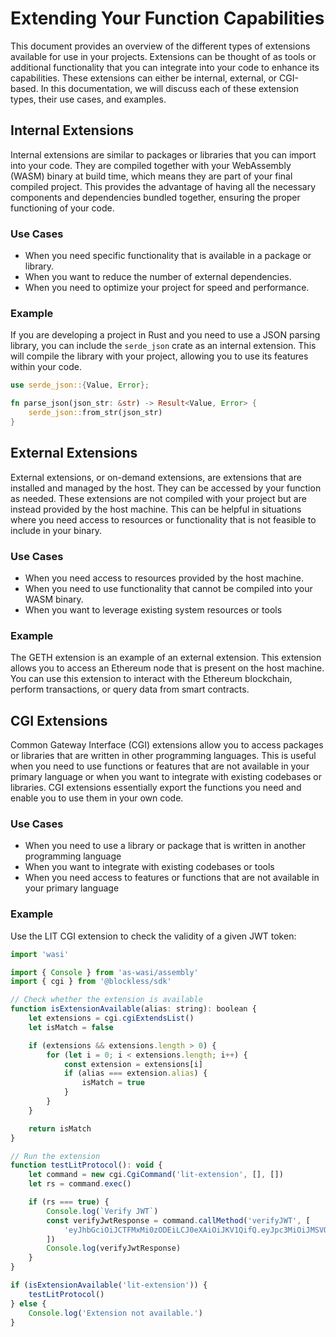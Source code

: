 # Extending Your Function Capabilities

This document provides an overview of the different types of extensions available for use in your projects. Extensions can be thought of as tools or additional functionality that you can integrate into your code to enhance its capabilities. These extensions can either be internal, external, or CGI-based. In this documentation, we will discuss each of these extension types, their use cases, and examples.

## Internal Extensions

Internal extensions are similar to packages or libraries that you can import into your code. They are compiled together with your WebAssembly (WASM) binary at build time, which means they are part of your final compiled project. This provides the advantage of having all the necessary components and dependencies bundled together, ensuring the proper functioning of your code.

### Use Cases

- When you need specific functionality that is available in a package or library.
- When you want to reduce the number of external dependencies.
- When you need to optimize your project for speed and performance.

### Example

If you are developing a project in Rust and you need to use a JSON parsing library, you can include the `serde_json` crate as an internal extension. This will compile the library with your project, allowing you to use its features within your code.

```rust
use serde_json::{Value, Error};

fn parse_json(json_str: &str) -> Result<Value, Error> {
    serde_json::from_str(json_str)
}
```

## External Extensions

External extensions, or on-demand extensions, are extensions that are installed and managed by the host. They can be accessed by your function as needed. These extensions are not compiled with your project but are instead provided by the host machine. This can be helpful in situations where you need access to resources or functionality that is not feasible to include in your binary.

### Use Cases

- When you need access to resources provided by the host machine.
- When you need to use functionality that cannot be compiled into your WASM binary.
- When you want to leverage existing system resources or tools

### Example

The GETH extension is an example of an external extension. This extension allows you to access an Ethereum node that is present on the host machine. You can use this extension to interact with the Ethereum blockchain, perform transactions, or query data from smart contracts.

## CGI Extensions

Common Gateway Interface (CGI) extensions allow you to access packages or libraries that are written in other programming languages. This is useful when you need to use functions or features that are not available in your primary language or when you want to integrate with existing codebases or libraries. CGI extensions essentially export the functions you need and enable you to use them in your own code.

### Use Cases

- When you need to use a library or package that is written in another programming language
- When you want to integrate with existing codebases or tools
- When you need access to features or functions that are not available in your primary language

### Example

Use the LIT CGI extension to check the validity of a given JWT token:

```jsx
import 'wasi'

import { Console } from 'as-wasi/assembly'
import { cgi } from '@blockless/sdk'

// Check whether the extension is available
function isExtensionAvailable(alias: string): boolean {
	let extensions = cgi.cgiExtendsList()
	let isMatch = false

	if (extensions && extensions.length > 0) {
		for (let i = 0; i < extensions.length; i++) {
			const extension = extensions[i]
			if (alias === extension.alias) {
				isMatch = true
			}
		}
	}

	return isMatch
}

// Run the extension
function testLitProtocol(): void {
	let command = new cgi.CgiCommand('lit-extension', [], [])
	let rs = command.exec()

	if (rs === true) {
		Console.log(`Verify JWT`)
		const verifyJwtResponse = command.callMethod('verifyJWT', [
			'eyJhbGciOiJCTFMxMi0zODEiLCJ0eXAiOiJKV1QifQ.eyJpc3MiOiJMSVQiLCJzdWIiOiIweGZmZjE3NWMxNGEyOTllZjcwMjdkYTBkMzQ4ZjQzOGUxNTQ4ODBjY2QiLCJjaGFpbiI6ImV0aGVyZXVtIiwiaWF0IjoxNjc2NDQ0NTcwLCJleHAiOjE2NzY0ODc3NzAsImJhc2VVcmwiOiJsaXQtdGVzdC5ibHMuZGV2IiwicGF0aCI6Ii81Ym9uanB4NHE2Nmoxbng2c2ZoZjEiLCJvcmdJZCI6IiIsInJvbGUiOiIiLCJleHRyYURhdGEiOiIifQ.puWAqp82-1OM-jiHwl2jFroforAU7A5DY_4u9lXZ9KbuPHFcXQB-ovWN9DWfD7DGBf-KxT5_6f5Ii0cHmWi3TAFv-KAVkIYPAX-r_6tV6_ot2mle8pU7f43O_I_mjxwi'
		])
		Console.log(verifyJwtResponse)
	}
}

if (isExtensionAvailable('lit-extension')) {
	testLitProtocol()
} else {
	Console.log('Extension not available.')
}
```
